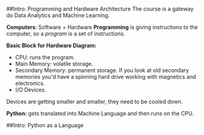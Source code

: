 ##Intro: Programming and Hardware Architecture
The course is a gateway do Data Analytics and Machine Learning.

**Computers**: Software + Hardware
**Programming** is giving instructions to the computer, so a *program* is a set of instructions.

**Basic Block for Hardware Diagram:** 
- CPU: runs the program.
- Main Memory: volatile storage.
- Secondary Memory: permanent storage. If you look at old secondary memories you'd have a spinning hard drive working with magnetics and electronics.
 - I/O Devices.
 
 Devices are getting smaller and smaller, they need to be cooled down.
 
 **Python:** gets translated into Machine Language and then runs on the CPU.
 
 ##Intro: Python as a Language
